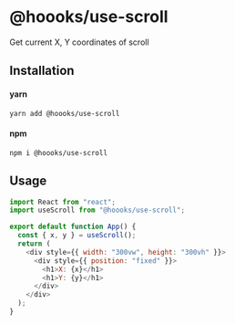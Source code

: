 # @hoooks/use-scroll
Get current X, Y coordinates of scroll

## Installation

#### yarn
`yarn add @hoooks/use-scroll`

#### npm
`npm i @hoooks/use-scroll`

## Usage
```js
import React from "react";
import useScroll from "@hoooks/use-scroll";

export default function App() {
  const { x, y } = useScroll();
  return (
    <div style={{ width: "300vw", height: "300vh" }}>
      <div style={{ position: "fixed" }}>
        <h1>X: {x}</h1>
        <h1>Y: {y}</h1>
      </div>
    </div>
  );
}
```